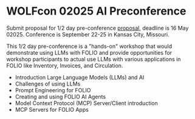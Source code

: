 # WOLFcon 02025 AI Preconference

Submit proposal for 1/2 day pre-conference [proposal](https://cfp.sched.com/speaker/6WCTz8koYs/event),
deadline is 16 May 02025. Conference is September 22-25 in Kansas City, Missouri.  


This 1/2 day pre-conference is a "hands-on" workshop that would demonstrate using 
LLMs with FOLIO and provide opportunities for workshop participants to actual use
LLMs with various applications in FOLIO like Inventory, Invoices, and Circulation.
  
- Introduction Large Language Models (LLMs) and AI
- Challenges of using LLMs
- Prompt Engineering for FOLIO
- Creating and using FOLIO AI Agents
- Model Context Protocol (MCP) Server/Client introduction
- MCP Servers for FOLIO Apps

